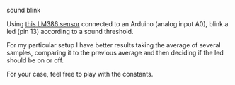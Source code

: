 sound blink

Using [this LM386 sensor](https://www.waveshare.com/wiki/Sound_Sensor) connected to an Arduino (analog input A0), blink a led (pin 13) according to a sound threshold.

For my particular setup I have better results taking the average of several samples, comparing it to the previous average and then deciding if the led should be on or off. 

For your case, feel free to play with the constants.
